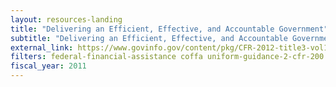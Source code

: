 ```yaml
---
layout: resources-landing
title: "Delivering an Efficient, Effective, and Accountable Government"
subtitle: "Delivering an Efficient, Effective, and Accountable Government" 
external_link: https://www.govinfo.gov/content/pkg/CFR-2012-title3-vol1/pdf/CFR-2012-title3-vol1-eo13576.pdf
filters: federal-financial-assistance coffa uniform-guidance-2-cfr-200 executive-order external 2011
fiscal_year: 2011
---
```

